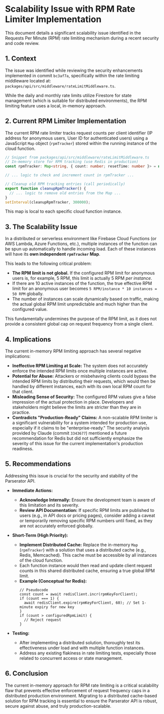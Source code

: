 # Scalability Issue with RPM Rate Limiter Implementation

This document details a significant scalability issue identified in the Requests Per Minute (RPM) rate limiting mechanism during a recent security and code review.

## 1. Context

The issue was identified while reviewing the security enhancements implemented in commit `bc3af7a`, specifically within the rate limiting middleware located at:
`packages/api/src/middleware/rateLimitMiddleware.ts`.

While the daily and monthly rate limits utilize Firestore for state management (which is suitable for distributed environments), the RPM limiting feature uses a local, in-memory approach.

## 2. Current RPM Limiter Implementation

The current RPM rate limiter tracks request counts per client identifier (IP address for anonymous users, User ID for authenticated users) using a JavaScript `Map` object (`rpmTracker`) stored within the running instance of the cloud function.

```typescript
// Snippet from packages/api/src/middleware/rateLimitMiddleware.ts
// In-memory store for RPM tracking (use Redis in production)
const rpmTracker: Map<string, { count: number; resetTime: number }> = new Map();

// ... logic to check and increment count in rpmTracker ...

// Cleanup old RPM tracking entries (call periodically)
export function cleanupRpmTracker() {
  // ... logic to remove old entries from the Map ...
}
setInterval(cleanupRpmTracker, 300000);
```
This map is local to each specific cloud function instance.

## 3. The Scalability Issue

In a distributed or serverless environment like Firebase Cloud Functions (or AWS Lambda, Azure Functions, etc.), multiple instances of the function can be spun up automatically to handle incoming load. Each of these instances will have its **own independent `rpmTracker` Map**.

This leads to the following critical problem:
*   **The RPM limit is not global.** If the configured RPM limit for anonymous users is, for example, 5 RPM, this limit is actually 5 RPM *per instance*.
*   If there are 10 active instances of the function, the true effective RPM limit for an anonymous user becomes `5 RPM/instance * 10 instances = 50 RPM` globally.
*   The number of instances can scale dynamically based on traffic, making the actual global RPM limit unpredictable and much higher than the configured value.

This fundamentally undermines the purpose of the RPM limit, as it does not provide a consistent global cap on request frequency from a single client.

## 4. Implications

The current in-memory RPM limiting approach has several negative implications:

*   **Ineffective RPM Limiting at Scale:** The system does not accurately enforce the intended RPM limits once multiple instances are active.
*   **Potential for Abuse:** Attackers or misbehaving clients could bypass the intended RPM limits by distributing their requests, which would then be handled by different instances, each with its own local RPM count for that client.
*   **Misleading Sense of Security:** The configured RPM values give a false impression of the actual protection in place. Developers and stakeholders might believe the limits are stricter than they are in practice.
*   **Contradicts "Production-Ready" Claims:** A non-scalable RPM limiter is a significant vulnerability for a system intended for production use, especially if it claims to be "enterprise-ready." The security analysis provided by Claude (commit `3343677`) mentioned a future recommendation for Redis but did not sufficiently emphasize the severity of this issue for the current implementation's production readiness.

## 5. Recommendations

Addressing this issue is crucial for the security and stability of the Parserator API.

*   **Immediate Actions:**
    *   **Acknowledge Internally:** Ensure the development team is aware of this limitation and its severity.
    *   **Review API Documentation:** If specific RPM limits are published to users (e.g., in API docs or pricing pages), consider adding a caveat or temporarily removing specific RPM numbers until fixed, as they are not accurately enforced globally.

*   **Short-Term (High Priority):**
    *   **Implement Distributed Cache:** Replace the in-memory `Map` (`rpmTracker`) with a solution that uses a distributed cache (e.g., Redis, Memcached). This cache must be accessible by all instances of the cloud function.
    *   Each function instance would then read and update client request counts in this shared distributed cache, ensuring a true global RPM limit.
    *   **Example (Conceptual for Redis):**
        ```
        // Pseudocode
        const count = await redisClient.incr(rpmKeyForClient);
        if (count === 1) {
          await redisClient.expire(rpmKeyForClient, 60); // Set 1-minute expiry for new key
        }
        if (count > configuredRpmLimit) {
          // Reject request
        }
        ```

*   **Testing:**
    *   After implementing a distributed solution, thoroughly test its effectiveness under load and with multiple function instances.
    *   Address any existing flakiness in rate limiting tests, especially those related to concurrent access or state management.

## 6. Conclusion

The current in-memory approach for RPM rate limiting is a critical scalability flaw that prevents effective enforcement of request frequency caps in a distributed production environment. Migrating to a distributed cache-based solution for RPM tracking is essential to ensure the Parserator API is robust, secure against abuse, and truly production-scalable.
